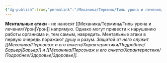```yaml
---
{"dg-publish":true,"permalink":"/Механика/Термины/Типы урона и лечения/Подробнее/Ментальные атаки/","noteIcon":"","created":"2025-07-12T09:55:53.617+03:00","updated":"2025-07-29T23:55:56.232+03:00"}
---
```


**Ментальные атаки** - не наносят [[Механика/Термины/Типы урона и лечения/Урон\|Урон]] напрямую. Однако могут привести к нарушению работы организма и, тем самым, навредить. Ментальные атаки в первую очередь поражают душу и разум. *Защитой от него служит [[Механика/Персонаж и его анкета/Характеристики/Подробнее/Барьер\|Барьер]] и [[Механика/Персонаж и его анкета/Характеристики/Подробнее/Здоровье\|Здоровье]].* 